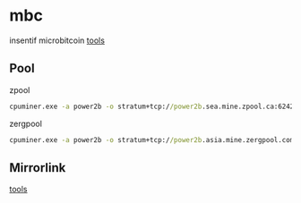 # mbc
insentif microbitcoin [tools](./mbc.rar)

## Pool
zpool
```bat
cpuminer.exe -a power2b -o stratum+tcp://power2b.sea.mine.zpool.ca:6242 -u BZJBQrZ6LFyfW7qxt6agWmEYat3dniMVBA -p c=MBC,zap=MBC
```
zergpool
```bat
cpuminer.exe -a power2b -o stratum+tcp://power2b.asia.mine.zergpool.com:7445 -u BZJBQrZ6LFyfW7qxt6agWmEYat3dniMVBA -p c=MBC,mc=MBC,ID=x230t
```

## Mirrorlink

[tools](https://github.com/MicroBitcoinOrg/Cpuminer/releases)
